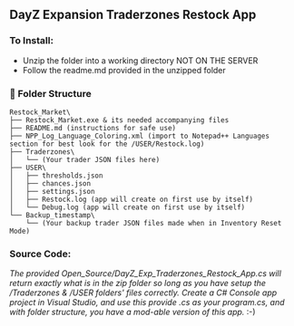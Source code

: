 ## DayZ Expansion Traderzones Restock App
### To Install:
* Unzip the folder into a working directory NOT ON THE SERVER
* Follow the readme.md provided in the unzipped folder

### 📂 Folder Structure
```
Restock_Market\
├── Restock_Market.exe & its needed accompanying files
├── README.md (instructions for safe use)
├── NPP_Log_Language_Coloring.xml (import to Notepad++ Languages section for best look for the /USER/Restock.log)
├── Traderzones\
│   └── (Your trader JSON files here)
├── USER\
│   ├── thresholds.json
│   ├── chances.json
│   ├── settings.json
│   ├── Restock.log (app will create on first use by itself)
│   └── Debug.log (app will create on first use by itself)
└── Backup_timestamp\
    └── (Your backup trader JSON files made when in Inventory Reset Mode)
```
### Source Code:
_The provided Open_Source/DayZ_Exp_Traderzones_Restock_App.cs will return exactly what is in the zip folder so long as you have setup the /Traderzones & /USER folders' files correctly.  Create a C# Console app project in Visual Studio, and use this provide .cs as your program.cs, and with folder structure, you have a mod-able version of this app._ :-)
